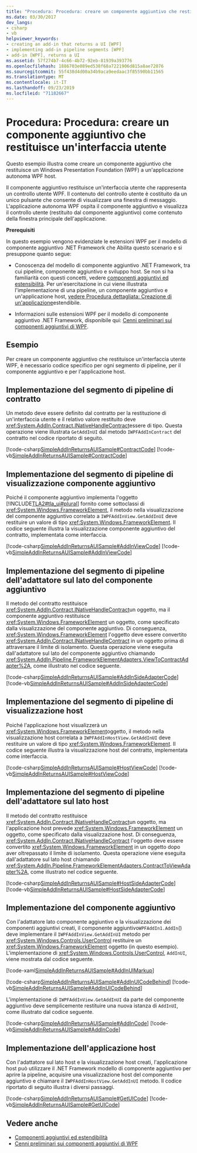 ```yaml
---
title: "Procedura: Procedura: creare un componente aggiuntivo che restituisce un'interfaccia utente"
ms.date: 03/30/2017
dev_langs:
- csharp
- vb
helpviewer_keywords:
- creating an add-in that returns a UI [WPF]
- implementing add-in pipeline segments [WPF]
- add-in [WPF], returns a UI
ms.assetid: 57f274b7-4c66-4b72-92eb-81939a393776
ms.openlocfilehash: 1886703e089ed538f68a7221906d815a8ae72076
ms.sourcegitcommit: 55f438d4d00a34b9aca9eedaac3f85590bb11565
ms.translationtype: MT
ms.contentlocale: it-IT
ms.lasthandoff: 09/23/2019
ms.locfileid: "71182667"
---
```

# <a name="how-to-create-an-add-in-that-returns-a-ui"></a>Procedura: Procedura: creare un componente aggiuntivo che restituisce un'interfaccia utente
Questo esempio illustra come creare un componente aggiuntivo che restituisce un Windows Presentation Foundation (WPF) a un'applicazione autonoma WPF host.  
  
 Il componente aggiuntivo restituisce un'interfaccia utente che rappresenta un controllo utente WPF. Il contenuto del controllo utente è costituito da un unico pulsante che consente di visualizzare una finestra di messaggio. L'applicazione autonoma WPF ospita il componente aggiuntivo e visualizza il controllo utente (restituito dal componente aggiuntivo) come contenuto della finestra principale dell'applicazione.  
  
 **Prerequisiti**  
  
 In questo esempio vengono evidenziate le estensioni WPF per il modello di componente aggiuntivo .NET Framework che Abilita questo scenario e si presuppone quanto segue:  
  
- Conoscenza del modello di componente aggiuntivo .NET Framework, tra cui pipeline, componente aggiuntivo e sviluppo host. Se non si ha familiarità con questi concetti, vedere [componenti aggiuntivi ed estensibilità](https://docs.microsoft.com/previous-versions/dotnet/netframework-4.0/bb384200(v%3dvs.100)). Per un'esercitazione in cui viene illustrata l'implementazione di una pipeline, un componente aggiuntivo e un'applicazione host, [vedere Procedura dettagliata: Creazione di un'applicazione](../../add-ins/walkthrough-create-extensible-app.md)estendibile.  
  
- Informazioni sulle estensioni WPF per il modello di componente aggiuntivo .NET Framework, disponibile qui: [Cenni preliminari sui componenti aggiuntivi di WPF](wpf-add-ins-overview.md).  
  
## <a name="example"></a>Esempio  
 Per creare un componente aggiuntivo che restituisce un'interfaccia utente WPF, è necessario codice specifico per ogni segmento di pipeline, per il componente aggiuntivo e per l'applicazione host.  

<a name="Contract"></a>   
## <a name="implementing-the-contract-pipeline-segment"></a>Implementazione del segmento di pipeline di contratto  
 Un metodo deve essere definito dal contratto per la restituzione di un'interfaccia utente e il relativo valore restituito deve <xref:System.AddIn.Contract.INativeHandleContract>essere di tipo. Questa operazione viene illustrata `GetAddInUI` dal metodo `IWPFAddInContract` del contratto nel codice riportato di seguito.  
  
 [!code-csharp[SimpleAddInReturnsAUISample#ContractCode](~/samples/snippets/csharp/VS_Snippets_Wpf/SimpleAddInReturnsAUISample/CSharp/Contracts/IWPFAddInContract.cs#contractcode)]
 [!code-vb[SimpleAddInReturnsAUISample#ContractCode](~/samples/snippets/visualbasic/VS_Snippets_Wpf/SimpleAddInReturnsAUISample/VisualBasic/Contracts/IWPFAddInContract.vb#contractcode)]  
  
<a name="AddInView"></a>   
## <a name="implementing-the-add-in-view-pipeline-segment"></a>Implementazione del segmento di pipeline di visualizzazione componente aggiuntivo  
 Poiché il componente aggiuntivo implementa l'oggetto [!INCLUDE[TLA2#tla_ui#plural](../../../../includes/tla2sharptla-uisharpplural-md.md)] fornito come sottoclassi di <xref:System.Windows.FrameworkElement>, il metodo nella visualizzazione del componente aggiuntivo correlato a `IWPFAddInView.GetAddInUI` deve restituire un valore di tipo <xref:System.Windows.FrameworkElement>. Il codice seguente illustra la visualizzazione componente aggiuntivo del contratto, implementata come interfaccia.  
  
 [!code-csharp[SimpleAddInReturnsAUISample#AddInViewCode](~/samples/snippets/csharp/VS_Snippets_Wpf/SimpleAddInReturnsAUISample/CSharp/AddInViews/IWPFAddInView.cs#addinviewcode)]
 [!code-vb[SimpleAddInReturnsAUISample#AddInViewCode](~/samples/snippets/visualbasic/VS_Snippets_Wpf/SimpleAddInReturnsAUISample/VisualBasic/AddInViews/IWPFAddInView.vb#addinviewcode)]  
  
<a name="AddInSideAdapter"></a>   
## <a name="implementing-the-add-in-side-adapter-pipeline-segment"></a>Implementazione del segmento di pipeline dell'adattatore sul lato del componente aggiuntivo  
 Il metodo del contratto restituisce <xref:System.AddIn.Contract.INativeHandleContract>un oggetto, ma il componente aggiuntivo restituisce <xref:System.Windows.FrameworkElement> un oggetto, come specificato dalla visualizzazione del componente aggiuntivo. Di conseguenza, <xref:System.Windows.FrameworkElement> l'oggetto deve essere convertito <xref:System.AddIn.Contract.INativeHandleContract> in un oggetto prima di attraversare il limite di isolamento. Questa operazione viene eseguita dall'adattatore sul lato del componente aggiuntivo chiamando <xref:System.AddIn.Pipeline.FrameworkElementAdapters.ViewToContractAdapter%2A>, come illustrato nel codice seguente.  
  
 [!code-csharp[SimpleAddInReturnsAUISample#AddInSideAdapterCode](~/samples/snippets/csharp/VS_Snippets_Wpf/SimpleAddInReturnsAUISample/CSharp/AddInSideAdapters/WPFAddIn_ViewToContractAddInSideAdapter.cs#addinsideadaptercode)]
 [!code-vb[SimpleAddInReturnsAUISample#AddInSideAdapterCode](~/samples/snippets/visualbasic/VS_Snippets_Wpf/SimpleAddInReturnsAUISample/VisualBasic/AddInSideAdapters/WPFAddIn_ViewToContractAddInSideAdapter.vb#addinsideadaptercode)]  
  
<a name="HostView"></a>   
## <a name="implementing-the-host-view-pipeline-segment"></a>Implementazione del segmento di pipeline di visualizzazione host  
 Poiché l'applicazione host visualizzerà un <xref:System.Windows.FrameworkElement>oggetto, il metodo nella visualizzazione host correlata a `IWPFAddInHostView.GetAddInUI` deve restituire un valore di tipo <xref:System.Windows.FrameworkElement>. Il codice seguente illustra la visualizzazione host del contratto, implementata come interfaccia.  
  
 [!code-csharp[SimpleAddInReturnsAUISample#HostViewCode](~/samples/snippets/csharp/VS_Snippets_Wpf/SimpleAddInReturnsAUISample/CSharp/HostViews/IWPFAddInHostView.cs#hostviewcode)]
 [!code-vb[SimpleAddInReturnsAUISample#HostViewCode](~/samples/snippets/visualbasic/VS_Snippets_Wpf/SimpleAddInReturnsAUISample/VisualBasic/HostViews/IWPFAddInHostView.vb#hostviewcode)]  
  
<a name="HostSideAdapter"></a>   
## <a name="implementing-the-host-side-adapter-pipeline-segment"></a>Implementazione del segmento di pipeline dell'adattatore sul lato host  
 Il metodo del contratto restituisce <xref:System.AddIn.Contract.INativeHandleContract>un oggetto, ma l'applicazione host prevede <xref:System.Windows.FrameworkElement> un oggetto, come specificato dalla visualizzazione host. Di conseguenza, <xref:System.AddIn.Contract.INativeHandleContract> l'oggetto deve essere convertito <xref:System.Windows.FrameworkElement> in un oggetto dopo aver oltrepassato il limite di isolamento. Questa operazione viene eseguita dall'adattatore sul lato host chiamando <xref:System.AddIn.Pipeline.FrameworkElementAdapters.ContractToViewAdapter%2A>, come illustrato nel codice seguente.  
  
 [!code-csharp[SimpleAddInReturnsAUISample#HostSideAdapterCode](~/samples/snippets/csharp/VS_Snippets_Wpf/SimpleAddInReturnsAUISample/CSharp/HostSideAdapters/WPFAddIn_ContractToViewHostSideAdapter.cs#hostsideadaptercode)]
 [!code-vb[SimpleAddInReturnsAUISample#HostSideAdapterCode](~/samples/snippets/visualbasic/VS_Snippets_Wpf/SimpleAddInReturnsAUISample/VisualBasic/HostSideAdapters/WPFAddIn_ContractToViewHostSideAdapter.vb#hostsideadaptercode)]  
  
<a name="AddIn"></a>   
## <a name="implementing-the-add-in"></a>Implementazione del componente aggiuntivo  
 Con l'adattatore lato componente aggiuntivo e la visualizzazione dei componenti aggiuntivi creati, il componente aggiuntivo`WPFAddIn1.AddIn`() deve implementare il `IWPFAddInView.GetAddInUI` metodo per <xref:System.Windows.Controls.UserControl> restituire un <xref:System.Windows.FrameworkElement> oggetto (in questo esempio). L'implementazione di <xref:System.Windows.Controls.UserControl>, `AddInUI`, viene mostrata dal codice seguente.  
  
 [!code-xaml[SimpleAddInReturnsAUISample#AddInUIMarkup](~/samples/snippets/csharp/VS_Snippets_Wpf/SimpleAddInReturnsAUISample/CSharp/WPFAddIn1/AddInUI.xaml#addinuimarkup)]  
  
 [!code-csharp[SimpleAddInReturnsAUISample#AddInUICodeBehind](~/samples/snippets/csharp/VS_Snippets_Wpf/SimpleAddInReturnsAUISample/CSharp/WPFAddIn1/AddInUI.xaml.cs#addinuicodebehind)]
 [!code-vb[SimpleAddInReturnsAUISample#AddInUICodeBehind](~/samples/snippets/visualbasic/VS_Snippets_Wpf/SimpleAddInReturnsAUISample/VisualBasic/WPFAddIn1/AddInUI.xaml.vb#addinuicodebehind)]  
  
 L'implementazione di `IWPFAddInView.GetAddInUI` da parte del componente aggiuntivo deve semplicemente restituire una nuova istanza di `AddInUI`, come illustrato dal codice seguente.  
  
 [!code-csharp[SimpleAddInReturnsAUISample#AddInCode](~/samples/snippets/csharp/VS_Snippets_Wpf/SimpleAddInReturnsAUISample/CSharp/WPFAddIn1/AddIn.cs#addincode)]
 [!code-vb[SimpleAddInReturnsAUISample#AddInCode](~/samples/snippets/visualbasic/VS_Snippets_Wpf/SimpleAddInReturnsAUISample/VisualBasic/WPFAddIn1/AddIn.vb#addincode)]  
  
<a name="App"></a>   
## <a name="implementing-the-host-application"></a>Implementazione dell'applicazione host  
 Con l'adattatore sul lato host e la visualizzazione host creati, l'applicazione host può utilizzare il .NET Framework modello di componente aggiuntivo per aprire la pipeline, acquisire una visualizzazione host del componente aggiuntivo e chiamare il `IWPFAddInHostView.GetAddInUI` metodo. Il codice riportato di seguito illustra i diversi passaggi.  
  
 [!code-csharp[SimpleAddInReturnsAUISample#GetUICode](~/samples/snippets/csharp/VS_Snippets_Wpf/SimpleAddInReturnsAUISample/CSharp/Host/MainWindow.xaml.cs#getuicode)]
 [!code-vb[SimpleAddInReturnsAUISample#GetUICode](~/samples/snippets/visualbasic/VS_Snippets_Wpf/SimpleAddInReturnsAUISample/VisualBasic/Host/MainWindow.xaml.vb#getuicode)]  
  
## <a name="see-also"></a>Vedere anche

- [Componenti aggiuntivi ed estendibilità](https://docs.microsoft.com/previous-versions/dotnet/netframework-4.0/bb384200(v%3dvs.100))
- [Cenni preliminari sui componenti aggiuntivi di WPF](wpf-add-ins-overview.md)
